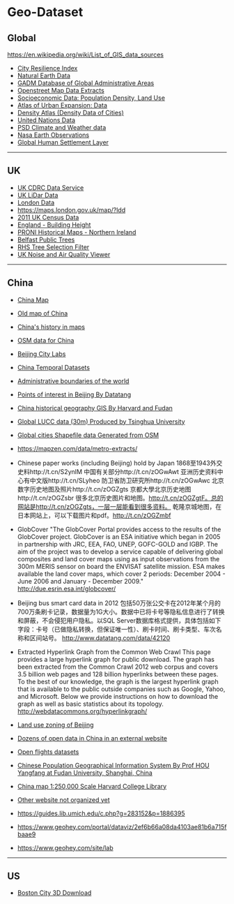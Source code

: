 # Geo-Dataset

## Global
https://en.wikipedia.org/wiki/List_of_GIS_data_sources
 
- [City Resilience Index](https://www.cityresilienceindex.org/#/city-profiles)
- [Natural Earth Data](http://www.naturalearthdata.com/)
- [GADM Database of Global Administrative Areas](http://www.gadm.org/) 
- [Openstreet Map Data Extracts](http://download.geofabrik.de/)
- [Socioeconomic Data: Population Density, Land Use](http://sedac.ciesin.columbia.edu/)
- [Atlas of Urban Expansion: Data](http://www.atlasofurbanexpansion.org/data)
- [Density Atlas (Density Data of Cities)](http://densityatlas.org/casestudies/profile.php?id=125)
- [United Nations Data](https://esa.un.org/unpd/wup/DataQuery/)
- [PSD Climate and Weather data](https://www.esrl.noaa.gov/psd/data/)
- [Nasa Earth Observations](https://neo.sci.gsfc.nasa.gov/)
- [Global Human Settlement Layer](https://ghsl.jrc.ec.europa.eu/index.php)

----

## UK
- [UK CDRC Data Service](https://data.cdrc.ac.uk/)
- [UK LiDar Data](https://environment.data.gov.uk/DefraDataDownload/?Mode=survey)
- [London Data](https://data.london.gov.uk/dataset)
- https://maps.london.gov.uk/map/?ldd
- [2011 UK Census Data](https://datashine.org.uk/)
- [England - Building Height](https://buildingheights.emu-analytics.net/)
- [PRONI Historical Maps - Northern Ireland](https://apps2.spatialni.gov.uk/EduSocial/PRONIApplication/index.html)
- [Belfast Public Trees](http://queensub.maps.arcgis.com/apps/webappviewer/index.html?id=b8c2caf1800f472ab16a1b7637e7d0ba)
- [RHS Tree Selection Filter](https://www.rhs.org.uk/plants/trees)
- [UK Noise and Air Quality Viewer](http://extrium.co.uk/noiseviewer.html)
 
----
    
## China

- [China Map](http://worldmap.harvard.edu/chinamap/)
- [Old map of China](http://www.oldmapsonline.org/map/rumsey/1642.064)
- [China's history in maps](https://worldmap.harvard.edu/maps/china-history)
- [OSM data for China](http://download.geofabrik.de/asia/china.html#)
- [Beijing City Labs](https://www.beijingcitylab.com/data-released-1/data1-20/)
- [China Temporal Datasets](https://dataverse.harvard.edu/dataset.xhtml?persistentId=doi:10.7910/DVN/8HHUDG)
- [Administrative boundaries of the world](http://www.gadm.org)
- [Points of interest in Beijing By Datatang](http://www.datatang.com/data/44484)
- [China historical geography GIS By Harvard and Fudan](http://www.fas.harvard.edu/~chgis/data/chgis/downloads/v4/datasets/index.html)
- [Global LUCC data (30m) Produced by Tsinghua University](http://data.ess.tsinghua.edu.cn/)
- [Global cities Shapefile data Generated from OSM](http://download.bbbike.org/osm/bbbike/)
- https://mapzen.com/data/metro-extracts/
- Chinese paper works (including Beijing) hold by Japan
1868至1943外交史料http://t.cn/S2ynIM 中国有关部分http://t.cn/zOGwAwt 亚洲历史资料中心有中文版http://t.cn/SLyheo 防卫省防卫研究所http://t.cn/zOGwAwc 北京数字历史地图及照片http://t.cn/zOGZgts 京都大學北京历史地图http://t.cn/zOGZsbr
很多北京历史图片和地图。http://t.cn/zOGZgtF。总的网站是http://t.cn/zOGZgts，一层一层能看到很多资料。
乾隆京城地图，在日本网站上，可以下载图片和pdf。http://t.cn/zOGZmbf
 
- GlobCover
"The GlobCover Portal provides access to the results of the GlobCover project.
GlobCover is an ESA initiative which began in 2005 in partnership with JRC, EEA, FAO, UNEP, GOFC-GOLD and IGBP. The aim of the project was to develop a service capable of delivering global composites and land cover maps using as input observations from the 300m MERIS sensor on board the ENVISAT satellite mission. ESA makes available the land cover maps, which cover 2 periods: December 2004 - June 2006 and January - December 2009."
http://due.esrin.esa.int/globcover/

- Beijing bus smart card data in 2012
包括50万张公交卡在2012年某个月的700万条刷卡记录，数据量为1G大小。数据中已将卡号等隐私信息进行了转换和屏蔽，不会侵犯用户隐私。以SQL Server数据库格式提供，具体包括如下字段：卡号（已做隐私转换，但保证唯一性）、刷卡时间、刷卡类型、车次名称和区间站号。
http://www.datatang.com/data/42120
 
- Extracted Hyperlink Graph from the Common Web Crawl
This page provides a large hyperlink graph for public download. The graph has been extracted from the Common Crawl 2012 web corpus and covers 3.5 billion web pages and 128 billion hyperlinks between these pages. To the best of our knowledge, the graph is the largest hyperlink graph that is available to the public outside companies such as Google, Yahoo, and Microsoft. Below we provide instructions on how to download the graph as well as basic statistics about its topology.
http://webdatacommons.org/hyperlinkgraph/
 
- [Land use zoning of Beijing](http://www.bjdata.gov.cn/tabid/93/Default.aspx?did=186)
- [Dozens of open data in China in an external website](http://djchina.org/2013/11/24/open-data-source/)
- [Open flights datasets](http://www.openflights.org/data.html)
- [Chinese Population Geographical Information System By Prof HOU Yangfang at Fudan University, Shanghai, China](http://cpgis.fudan.edu.cn/cpgis/default.asp)
- [China map 1:250,000 Scale Harvard College Library](http://hcl.harvard.edu/libraries/maps/collections/series_indices/China_Index.html)
- [Other website not organized yet](http://earthexplorer.usgs.gov/)    
- https://guides.lib.umich.edu/c.php?g=283152&p=1886395
- https://www.geohey.com/portal/dataviz/2ef6b66a08da4103ae81b6a715fbaae9
- https://www.geohey.com/site/lab

---
## US
- [Boston City 3D Download](http://www.bostonplans.org/3d-data-maps/3d-smart-model/3d-data-download)
